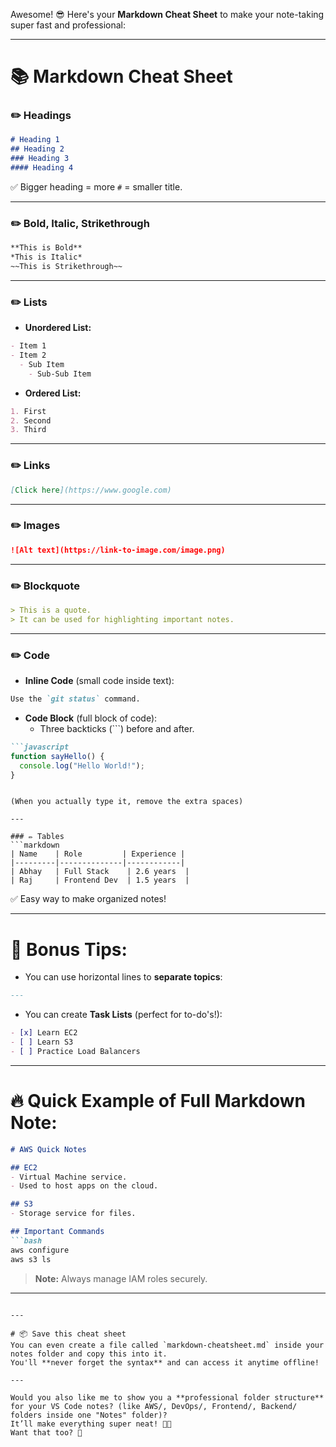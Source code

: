 Awesome! 😎 Here's your **Markdown Cheat Sheet** to make your note-taking super fast and professional:

---

# 📚 **Markdown Cheat Sheet**

### ✏️ Headings
```markdown
# Heading 1
## Heading 2
### Heading 3
#### Heading 4
```
✅ Bigger heading = more `#` = smaller title.

---

### ✏️ Bold, Italic, Strikethrough
```markdown
**This is Bold**
*This is Italic*
~~This is Strikethrough~~
```

---

### ✏️ Lists
- **Unordered List:**
```markdown
- Item 1
- Item 2
  - Sub Item
    - Sub-Sub Item
```

- **Ordered List:**
```markdown
1. First
2. Second
3. Third
```

---

### ✏️ Links
```markdown
[Click here](https://www.google.com)
```

---

### ✏️ Images
```markdown
![Alt text](https://link-to-image.com/image.png)
```

---

### ✏️ Blockquote
```markdown
> This is a quote.
> It can be used for highlighting important notes.
```

---

### ✏️ Code
- **Inline Code** (small code inside text):
```markdown
Use the `git status` command.
```

- **Code Block** (full block of code):
    - Three backticks (\`\`\`) before and after.
```markdown
```javascript
function sayHello() {
  console.log("Hello World!");
}
```
```

(When you actually type it, remove the extra spaces)

---

### ✏️ Tables
```markdown
| Name    | Role         | Experience |
|---------|--------------|------------|
| Abhay   | Full Stack    | 2.6 years  |
| Raj     | Frontend Dev  | 1.5 years  |
```

✅ Easy way to make organized notes!

---

# 🚀 Bonus Tips:
- You can use horizontal lines to **separate topics**:
```markdown
---
```

- You can create **Task Lists** (perfect for to-do's!):
```markdown
- [x] Learn EC2
- [ ] Learn S3
- [ ] Practice Load Balancers
```

---

# 🔥 Quick Example of Full Markdown Note:
```markdown
# AWS Quick Notes

## EC2
- Virtual Machine service.
- Used to host apps on the cloud.

## S3
- Storage service for files.

## Important Commands
```bash
aws configure
aws s3 ls
```

> **Note:** Always manage IAM roles securely.

---
```

---

# 📦 Save this cheat sheet
You can even create a file called `markdown-cheatsheet.md` inside your notes folder and copy this into it.  
You'll **never forget the syntax** and can access it anytime offline!

---

Would you also like me to show you a **professional folder structure** for your VS Code notes? (like AWS/, DevOps/, Frontend/, Backend/ folders inside one "Notes" folder)?  
It’ll make everything super neat! 📂✨  
Want that too? 🎯